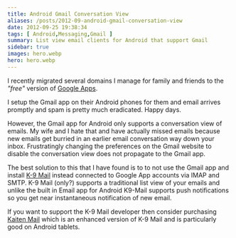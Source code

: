 ```yaml
---
title: Android Gmail Conversation View
aliases: /posts/2012-09-android-gmail-conversation-view
date: 2012-09-25 19:38:34
tags: [ Android,Messaging,Gmail ]
summary: List view email clients for Android that support Gmail
sidebar: true
images: hero.webp
hero: hero.webp
---
```


I recently migrated several domains I manage for family and friends
to the _"free"_ version of [Google Apps](http://http://www.google.com/enterprise/apps/business/).

I setup the Gmail app on their Android phones for them and email
arrives promptly and spam is pretty much eradicated. Happy days.

However, the Gmail app for Android only supports a conversation view of
emails. My wife and I hate that and have actually missed emails because
new emails get burried in an earlier email conversation way down your
inbox. Frustratingly changing the preferences on the Gmail website to
disable the conversation view does not propagate to the Gmail app.

The best solution to this that I have found is to to not use the Gmail
app and install [K-9 Mail](https://play.google.com/store/apps/details?id=com.fsck.k9)
instead connected to Google App accounts via IMAP and SMTP. K-9 Mail
(only?) supports a traditional list view of your emails and unlike the
built in Email app for Android K9-Mail supports push notifications so
you get near instantaneous notification of new email.

If you want to support the K-9 Mail developer then consider purchasing
[Kaiten Mail](https://play.google.com/store/apps/details?id=com.kaitenmail)
which is an enhanced version of K-9 Mail and is particularly good on Android
tablets.
